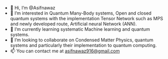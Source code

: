 - 👋 Hi, I’m @Asifnawaz
- 👀 I’m interested in Quantum Many-Body systems, Open and closed quantum systems with the implementation Tensor Network such as MPS and newly developed route, Artificial neural Network (ANN).
- 🌱 I’m currently learning systematic Machine learning and quantum systems.
- 💞️ I’m looking to collaborate on Condensed Matter Physics, quantum systems and particularly their implementation to quantum computing.
- 📫 You can contact me at asifnawaz916@gmail.com

<!---
Asifnawaz916/Asifnawaz916 is a ✨ special ✨ repository because its `README.md` (this file) appears on your GitHub profile.
You can click the Preview link to take a look at your changes.
--->
